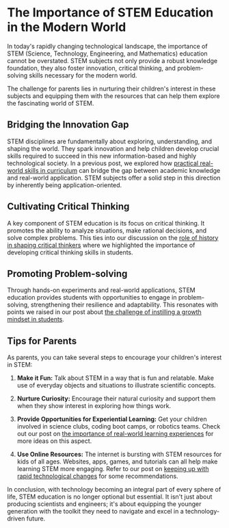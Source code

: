 # The Importance of STEM Education in the Modern World 

In today's rapidly changing technological landscape, the importance of STEM (Science, Technology, Engineering, and Mathematics) education cannot be overstated. STEM subjects not only provide a robust knowledge foundation, they also foster innovation, critical thinking, and problem-solving skills necessary for the modern world. 

The challenge for parents lies in nurturing their children's interest in these subjects and equipping them with the resources that can help them explore the fascinating world of STEM.

## Bridging the Innovation Gap 

STEM disciplines are fundamentally about exploring, understanding, and shaping the world. They spark innovation and help children develop crucial skills required to succeed in this new information-based and highly technological society. In a previous post, we explored how [practical real-world skills in curriculum](/xedublog/education-fundamentals/practical-real-world-skills-in-curriculum.html) can bridge the gap between academic knowledge and real-world application. STEM subjects offer a solid step in this direction by inherently being application-oriented. 

## Cultivating Critical Thinking 

A key component of STEM education is its focus on critical thinking. It promotes the ability to analyze situations, make rational decisions, and solve complex problems. This ties into our discussion on the [role of history in shaping critical thinkers](/xedublog/education-fundamentals/the-role-of-history-in-shaping-critical-thinkers.html) where we highlighted the importance of developing critical thinking skills in students.

## Promoting Problem-solving

Through hands-on experiments and real-world applications, STEM education provides students with opportunities to engage in problem-solving, strengthening their resilience and adaptability. This resonates with points we raised in our post about [the challenge of instilling a growth mindset in students](/xedublog/education-fundamentals/the-challenge-of-instilling-a-growth-mindset-in-students.html).

## Tips for Parents

As parents, you can take several steps to encourage your children's interest in STEM:

1. **Make it Fun:** Talk about STEM in a way that is fun and relatable. Make use of everyday objects and situations to illustrate scientific concepts.

2. **Nurture Curiosity:** Encourage their natural curiosity and support them when they show interest in exploring how things work. 

3. **Provide Opportunities for Experiential Learning:** Get your children involved in science clubs, coding boot camps, or robotics teams. Check out our post on [the importance of real-world learning experiences](/xedublog/experiential-learning/the-importance-of-real-world-learning-experiences.html) for more ideas on this aspect.

4. **Use Online Resources:** The internet is bursting with STEM resources for kids of all ages. Websites, apps, games, and tutorials can all help make learning STEM more engaging. Refer to our post on [keeping up with rapid technological changes](/xedublog/digital-transformation/keeping-up-with-rapid-technological-changes.html) for some recommendations.

In conclusion, with technology becoming an integral part of every sphere of life, STEM education is no longer optional but essential. It isn't just about producing scientists and engineers; it's about equipping the younger generation with the toolkit they need to navigate and excel in a technology-driven future.